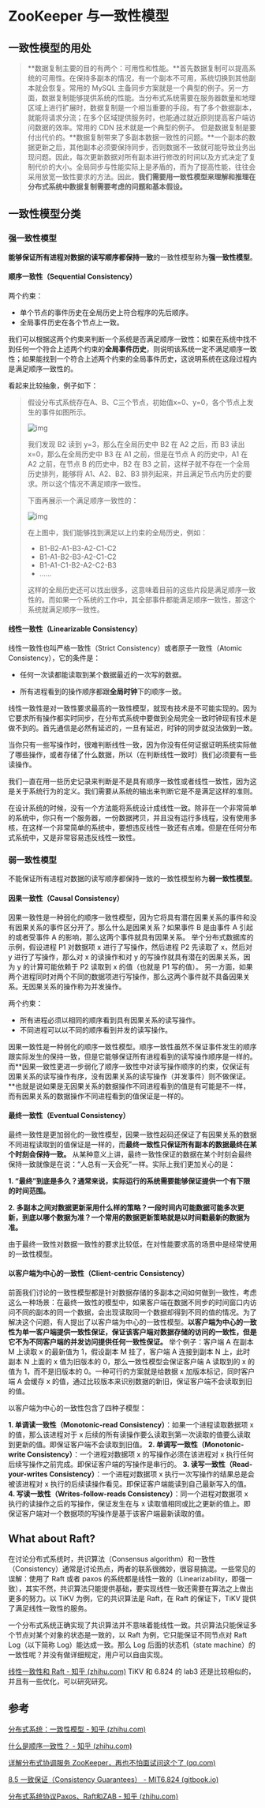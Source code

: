 # ZooKeeper 与一致性模型

## 一致性模型的用处

> **数据复制主要的目的有两个：可用性和性能。**首先数据复制可以提高系统的可用性。在保持多副本的情况，有一个副本不可用，系统切换到其他副本就会恢复。常用的 MySQL 主备同步方案就是一个典型的例子。另一方面，数据复制能够提供系统的性能。当分布式系统需要在服务器数量和地理区域上进行扩展时，数据复制是一个相当重要的手段。有了多个数据副本，就能将请求分流；在多个区域提供服务时，也能通过就近原则提高客户端访问数据的效率。常用的 CDN 技术就是一个典型的例子。
> 但是数据复制是要付出代价的。**数据复制带来了多副本数据一致性的问题。**一个副本的数据更新之后，其他副本必须要保持同步，否则数据不一致就可能导致业务出现问题。因此，每次更新数据对所有副本进行修改的时间以及方式决定了复制代价的大小。全局同步与性能实际上是矛盾的，而为了提高性能，往往会采用放宽一致性要求的方法。因此，**我们需要用一致性模型来理解和推理在分布式系统中数据复制需要考虑的问题和基本假设。**

## 一致性模型分类

### 强一致性模型

**能够保证所有进程对数据的读写顺序都保持一致**的一致性模型称为**强一致性模型**。

#### 顺序一致性（Sequential Consistency）

两个约束：

- 单个节点的事件历史在全局历史上符合程序的先后顺序。
- 全局事件历史在各个节点上一致。

我们可以根据这两个约束来判断一个系统是否满足顺序一致性：如果在系统中找不到任何一个符合上述两个约束的**全局事件历史**，则说明该系统一定不满足顺序一致性；如果能找到一个符合上述两个约束的全局事件历史，这说明系统在这段过程内是满足顺序一致性的。

看起来比较抽象，例子如下：

> 假设分布式系统存在A、B、C三个节点，初始值x=0、y=0，各个节点上发生的事件如图所示。
>
> ![img](https://beetpic.oss-cn-hangzhou.aliyuncs.com/img/202211261616471.jpeg)
>
> 我们发现 B2 读到 y=3，那么在全局历史中 B2 在 A2 之后，而 B3 读出 x=0，那么在全局历史中 B3 在 A1 之前，但是在节点 A 的历史中，A1 在 A2 之前，在节点 B 的历史中，B2 在 B3 之前，这样子就不存在一个全局历史排列，能够将 A1、A2、B2、B3 排列起来，并且满足节点内历史的要求。所以这个情况不满足顺序一致性。
>
> 下面再展示一个满足顺序一致性的：
>
> ![img](https://beetpic.oss-cn-hangzhou.aliyuncs.com/img/202211261620952.jpeg)
>
> 在上图中，我们能够找到满足以上约束的全局历史，例如：
>
> - B1-B2-A1-B3-A2-C1-C2
> - B1-A1-B2-B3-A2-C1-C2
> - B1-A1-C1-B2-A2-C2-B3
> - ……
>
> 这样的全局历史还可以找出很多，这意味着目前的这些片段是满足顺序一致性的。而如果一个系统的工作中，其全部事件都能满足顺序一致性，那这个系统就满足顺序一致性。

#### 线性一致性（Linearizable Consistency）

线性一致性也叫严格一致性（Strict Consistency）或者原子一致性（Atomic Consistency），它的条件是：

+ 任何一次读都能读取到某个数据最近的一次写的数据。

+ 所有进程看到的操作顺序都跟**全局时钟**下的顺序一致。

线性一致性是对一致性要求最高的一致性模型，就现有技术是不可能实现的。因为它要求所有操作都实时同步，在分布式系统中要做到全局完全一致时钟现有技术是做不到的。首先通信是必然有延迟的，一旦有延迟，时钟的同步就没法做到一致。

当你只有一些写操作时，很难判断线性一致，因为你没有任何证据证明系统实际做了哪些操作，或者存储了什么数据，所以（在判断线性一致时）我们必须要有一些读操作。

我们一直在用一些历史记录来判断是不是具有顺序一致性或者线性一致性，因为这是关于系统行为的定义。我们需要从系统的输出来判断它是不是满足这样的准则。

在设计系统的时候，没有一个方法能将系统设计成线性一致。除非在一个非常简单的系统中，你只有一个服务器，一份数据拷贝，并且没有运行多线程，没有使用多核，在这样一个非常简单的系统中，要想违反线性一致还有点难。但是在任何分布式系统中，又是非常容易违反线性一致性。

### 弱一致性模型

不能保证所有进程对数据的读写顺序都保持一致的一致性模型称为**弱一致性模型**。

#### 因果一致性（Causal Consistency）

因果一致性是一种弱化的顺序一致性模型，因为它将具有潜在因果关系的事件和没有因果关系的事件区分开了。那么什么是因果关系？如果事件 B 是由事件 A 引起的或者受事件 A 的影响，那么这两个事件就具有因果关系。
举个分布式数据库的示例，假设进程 P1 对数据项 x 进行了写操作，然后进程 P2 先读取了 x，然后对 y 进行了写操作，那么对 x 的读操作和对 y 的写操作就具有潜在的因果关系，因为 y 的计算可能依赖于 P2 读取到 x 的值（也就是 P1 写的值）。
另一方面，如果两个进程同时对两个不同的数据项进行写操作，那么这两个事件就不具备因果关系。无因果关系的操作称为并发操作。

两个约束：

+ 所有进程必须以相同的顺序看到具有因果关系的读写操作。
+ 不同进程可以以不同的顺序看到并发的读写操作。

因果一致性是一种弱化的顺序一致性模型。顺序一致性虽然不保证事件发生的顺序跟实际发生的保持一致，但是它能够保证所有进程看到的读写操作顺序是一样的。而**因果一致性更进一步弱化了顺序一致性中对读写操作顺序的约束，仅保证有因果关系的读写操作有序，没有因果关系的读写操作（并发事件）则不做保证。**也就是说如果是无因果关系的数据操作不同进程看到的值是有可能是不一样，而有因果关系的数据操作不同进程看到的值保证是一样的。

#### 最终一致性（Eventual Consistency）

最终一致性是更加弱化的一致性模型，因果一致性起码还保证了有因果关系的数据不同进程读取到的值保证是一样的，而**最终一致性只保证所有副本的数据最终在某个时刻会保持一致。**
从某种意义上讲，最终一致性保证的数据在某个时刻会最终保持一致就像是在说：“人总有一天会死”一样。实际上我们更加关心的是：

**1. “最终”到底是多久？通常来说，实际运行的系统需要能够保证提供一个有下限的时间范围。**

**2. 多副本之间对数据更新采用什么样的策略？一段时间内可能数据可能多次更新，到底以哪个数据为准？一个常用的数据更新策略就是以时间戳最新的数据为准。**

由于最终一致性对数据一致性的要求比较低，在对性能要求高的场景中是经常使用的一致性模型。

#### 以客户端为中心的一致性（Client-centric Consistency）

前面我们讨论的一致性模型都是针对数据存储的多副本之间如何做到一致性，考虑这么一种场景：在最终一致性的模型中，如果客户端在数据不同步的时间窗口内访问不同的副本的同一个数据，会出现读取同一个数据却得到不同的值的情况。为了解决这个问题，有人提出了以客户端为中心的一致性模型。**以客户端为中心的一致性为单一客户端提供一致性保证，保证该客户端对数据存储的访问的一致性，但是它不为不同客户端的并发访问提供任何一致性保证。**
举个例子：客户端 A 在副本 M 上读取 x 的最新值为 1，假设副本 M 挂了，客户端 A 连接到副本 N 上，此时副本 N 上面的 x 值为旧版本的 0，那么一致性模型会保证客户端 A 读取到的 x 的值为 1，而不是旧版本的 0。一种可行的方案就是给数据 x 加版本标记，同时客户端 A 会缓存 x 的值，通过比较版本来识别数据的新旧，保证客户端不会读取到旧的值。

以客户端为中心的一致性包含了四种子模型：

**1. 单调读一致性（Monotonic-read Consistency）**：如果一个进程读取数据项 x 的值，那么该进程对于 x 后续的所有读操作要么读取到第一次读取的值要么读取到更新的值。即保证客户端不会读取到旧值。
**2. 单调写一致性（Monotonic-write Consistency）**：一个进程对数据项 x 的写操作必须在该进程对 x 执行任何后续写操作之前完成。即保证客户端的写操作是串行的。
**3. 读写一致性（Read-your-writes Consistency）**：一个进程对数据项 x 执行一次写操作的结果总是会被该进程对 x 执行的后续读操作看见。即保证客户端能读到自己最新写入的值。
**4. 写读一致性（Writes-follow-reads Consistency）**：同一个进程对数据项 x 执行的读操作之后的写操作，保证发生在与 x 读取值相同或比之更新的值上。即保证客户端对一个数据项的写操作是基于该客户端最新读取的值。

## What about Raft?

在讨论分布式系统时，共识算法（Consensus algorithm）和一致性（Consistency）通常是讨论热点，两者的联系很微妙，很容易搞混。一些常见的误解：使用了 Raft 或者 paxos 的系统都是线性一致的（Linearizability，即强一致），其实不然，共识算法只能提供基础，要实现线性一致还需要在算法之上做出更多的努力。以 TiKV 为例，它的共识算法是 Raft，在 Raft 的保证下，TiKV 提供了满足线性一致性的服务。

一个分布式系统正确实现了共识算法并不意味着能线性一致。共识算法只能保证多个节点对某个对象的状态是一致的，以 Raft 为例，它只能保证不同节点对 Raft Log（以下简称 Log）能达成一致。那么 Log 后面的状态机（state machine）的一致性呢？并没有做详细规定，用户可以自由实现。

[线性一致性和 Raft - 知乎 (zhihu.com)](https://zhuanlan.zhihu.com/p/47117804) TiKV 和 6.824 的 lab3 还是比较相似的，并且有一些优化，可以研究研究。

## 参考

[分布式系统：一致性模型 - 知乎 (zhihu.com)](https://zhuanlan.zhihu.com/p/59119088?utm_id=0)

[什么是顺序一致性？ - 知乎 (zhihu.com)](https://zhuanlan.zhihu.com/p/527494829)

[详解分布式协调服务 ZooKeeper，再也不怕面试问这个了 (qq.com)](https://mp.weixin.qq.com/s/DwyPt5YZgqE0O0HYEC1ZMQ)

[8.5 一致保证（Consistency Guarantees） - MIT6.824 (gitbook.io)](https://mit-public-courses-cn-translatio.gitbook.io/mit6-824/lecture-08-zookeeper/8.5)

[分布式系统协议Paxos、Raft和ZAB - 知乎 (zhihu.com)](https://zhuanlan.zhihu.com/p/147691282)